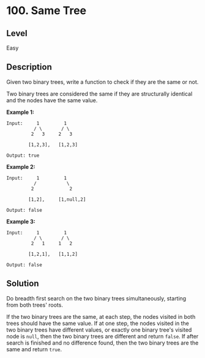 # 100. Same Tree
## Level
Easy

## Description
Given two binary trees, write a function to check if they are the same or not.

Two binary trees are considered the same if they are structurally identical and the nodes have the same value.

**Example 1:**
```
Input:     1         1
          / \       / \
         2   3     2   3

        [1,2,3],   [1,2,3]

Output: true
```
**Example 2:**
```
Input:     1         1
          /           \
         2             2

        [1,2],     [1,null,2]

Output: false
```
**Example 3:**
```
Input:     1         1
          / \       / \
         2   1     1   2

        [1,2,1],   [1,1,2]

Output: false
```

## Solution
Do breadth first search on the two binary trees simultaneously, starting from both trees' roots.

If the two binary trees are the same, at each step, the nodes visited in both trees should have the same value. If at one step, the nodes visited in the two binary trees have different values, or exactly one binary tree's visited node is `null`, then the two binary trees are different and return `false`. If after search is finished and no difference found, then the two binary trees are the same and return `true`.
